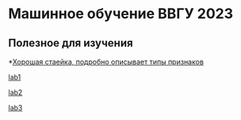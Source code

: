 # Машинное обучение ВВГУ 2023


## Полезное для изучения
*[Хорошая стаейка, подробно описывает типы признаков](https://medium.com/nuances-of-programming/%D1%81%D1%82%D0%B0%D1%82%D0%B8%D1%81%D1%82%D0%B8%D1%87%D0%B5%D1%81%D0%BA%D0%B8%D0%B5-%D1%82%D0%B8%D0%BF%D1%8B-%D0%B4%D0%B0%D0%BD%D0%BD%D1%8B%D1%85-%D0%B8%D1%81%D0%BF%D0%BE%D0%BB%D1%8C%D0%B7%D1%83%D0%B5%D0%BC%D1%8B%D0%B5-%D0%B2-%D0%BC%D0%B0%D1%88%D0%B8%D0%BD%D0%BD%D0%BE%D0%BC-%D0%BE%D0%B1%D1%83%D1%87%D0%B5%D0%BD%D0%B8%D0%B8-b8891039b09)

[lab1](https://github.com/Letch49/ML_VVSU_2023/blob/main/lec01/lab01.md)

[lab2](https://github.com/Letch49/ML_VVSU_2023/blob/main/lec02/lab02.md)

[lab3](https://github.com/Letch49/ML_VVSU_2023/blob/main/lec03/lab03.md)
